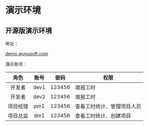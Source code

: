 # 演示环境

## 开源版演示环境

地址：


[demo.wuyusoft.com](http://demo.wuyusoft.com/)


演示账号：

| 角色 |	 账号 | 	密码    |  权限 |
| :--: | :------: |:------: | ---------- |
|开发者 | 	dev1 |	123456| 填报工时  |
|开发者 |	dev2|	123456|填报工时|
|项目经理 |	pm1  |	123456 |查看工时统计、管理项目人员|
|项目总监|	dm1	|123456| 查看工时统计、创建项目 |

